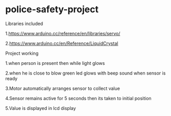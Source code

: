 # police-safety-project


Libraries included

1.https://www.arduino.cc/reference/en/libraries/servo/ 

2.https://www.arduino.cc/en/Reference/LiquidCrystal

Project working

1.when person is present then while light glows

2.when he is close to blow green led glows with beep sound when sensor is ready

3.Motor automatically arranges sensor to collect value

4.Sensor remains active for 5 seconds then its taken to initial position

5.Value is displayed in lcd display
